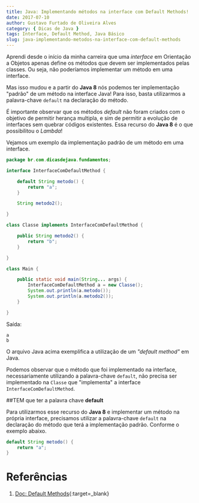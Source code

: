 ```yaml
---
title: Java: Implementando métodos na interface com Default Methods!
date: 2017-07-10
author: Gustavo Furtado de Oliveira Alves
category: { Dicas de Java }
tags: Interface, Default Method, Java Básico
slug: java-implementando-metodos-na-interface-com-default-methods
---
```


Aprendi desde o início da minha carreira que uma _interface_ em Orientação a Objetos
apenas define os métodos que devem ser implementados pelas classes.
Ou seja, não poderíamos implementar um método em uma interface.

Mas isso mudou e a partir do **Java 8** nós podemos ter implementação "padrão" de um método
na interface Java! Para isso, basta utilizarmos a palavra-chave `default` na declaração do método.

É importante observar que os métodos _default_ não foram criados com o objetivo de permitir herança multipla,
e sim de permitir a evolução de interfaces sem quebrar códigos existentes.
Essa recurso do **Java 8** é o que possibilitou o _Lambda_!

Vejamos um exemplo da implementação padrão de um método em uma interface.

```java
package br.com.dicasdejava.fundamentos;

interface InterfaceComDefaultMethod {

	default String metodo() {
		return "a";
	}

	String metodo2();

}

class Classe implements InterfaceComDefaultMethod {

	public String metodo2() {
		return "b";
	}

}

class Main {

	public static void main(String... args) {
		InterfaceComDefaultMethod a = new Classe();
		System.out.println(a.metodo());
		System.out.println(a.metodo2());
	}

}
```

Saída:

```
a
b
```

O arquivo Java acima exemplifica a utilização de um _"default method"_ em Java.

Podemos observar que o método que foi implementado na interface, 
necessariamente utilizando a palavra-chave `default`,
não precisa ser implementado na `Classe` que "implementa" a interface `InterfaceComDefaultMethod`.

##TEM que ter a palavra chave **default**

Para utilizarmos esse recurso do **Java 8** e implementar um método na própria interface,
precisamos utilizar a palavra-chave `default` na declaração do método que terá a implementação padrão.
Conforme o exemplo abaixo.

```java
default String metodo() {
	return "a";
}
```

# Referências

1. [Doc: Default Methods](https://docs.oracle.com/javase/tutorial/java/IandI/defaultmethods.html){:target=\_blank}
